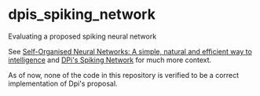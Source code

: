 # dpis_spiking_network

Evaluating a proposed spiking neural network

See [Self-Organised Neural Networks: A simple, natural and efficient way to intelligence](https://www.lesswrong.com/posts/rCP5iTYLtfcoC8NXd/self-organised-neural-networks-a-simple-natural-and) and [DPi's Spiking Network](https://www.lesswrong.com/posts/ZGFATbchBERmaGyzX/d-s-spiking-network) for much more context.

As of now, none of the code in this repository is verified to be a correct implementation of Dpi's proposal.
